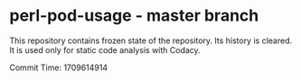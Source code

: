 # perl-pod-usage - master branch

This repository contains frozen state of the repository.
Its history is cleared. It is used only for static code
analysis with Codacy.

Commit Time: 1709614914
